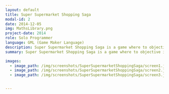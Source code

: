 ```yaml
---
layout: default
title: Super Supermarket Shopping Saga
modal-id: 2
date: 2014-12-05
img: MathsLibrary.png
project-date: 2014
role: Solo Programmer
language: GML (Game Maker Language)
description: Super Supermarket Shopping Saga is a game where to objective is to complete someone's shopping. <a href="http://ludumdare.com/compo/ludum-dare-32/?action=preview&uid=45245" target="_blank">This is an old Ludum Dare Project from 2014</a>, created around the theme of 'One Room'. <br>This is the first game jam that I had participated in and was a challenge in completing a project against a tight deadline.<br>The game requires the player to collect shopping from different isles in a supermarket before taking them to the till, against a time limit and utilises slippery physics to give the game wacky and fun movement system.
summary: Super Supermarket Shopping Saga is a game where to objective is to complete someone's shopping.

images:
  - image_path: /img/screenshots/SuperSupermarketShoppingSaga/screen1.jpg
  - image_path: /img/screenshots/SuperSupermarketShoppingSaga/screen2.jpg
  - image_path: /img/screenshots/SuperSupermarketShoppingSaga/screen3.jpg


---
```

